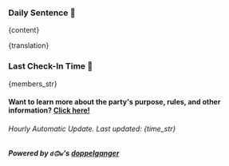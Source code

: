 ### Daily Sentence 🌹

{content}

{translation}

### Last Check-In Time 🌻

{members_str}

#### Want to learn more about the party's purpose, rules, and other information? [Click here!](https://github.com/Delta-Water/Habitica-Party/blob/main/Markdown_document/party_description.md)

###### Hourly Automatic Update. Last updated: {time_str}

##### Powered by `d🙃w`'s [doppelganger](https://github.com/Delta-Water/Habitica-Party)